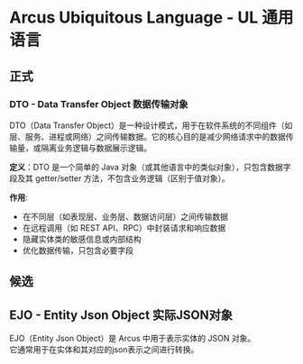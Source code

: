 # Arcus Ubiquitous Language - UL 通用语言

## 正式

### DTO - Data Transfer Object 数据传输对象

DTO（Data Transfer Object）是一种设计模式，用于在软件系统的不同组件（如层、服务、进程或网络）之间传输数据。它的核心目的是减少网络请求中的数据传输量，或隔离业务逻辑与数据展示逻辑。

**定义**：DTO 是一个简单的 Java 对象（或其他语言中的类似对象），只包含数据字段及其 getter/setter 方法，不包含业务逻辑（区别于值对象）。

**作用**:

- 在不同层（如表现层、业务层、数据访问层）之间传输数据
- 在远程调用（如 REST API、RPC）中封装请求和响应数据
- 隐藏实体类的敏感信息或内部结构
- 优化数据传输，只包含必要字段



## 候选

## EJO - Entity Json Object 实际JSON对象

EJO（Entity Json Object）是 Arcus 中用于表示实体的 JSON 对象。  
它通常用于在实体和其对应的json表示之间进行转换。